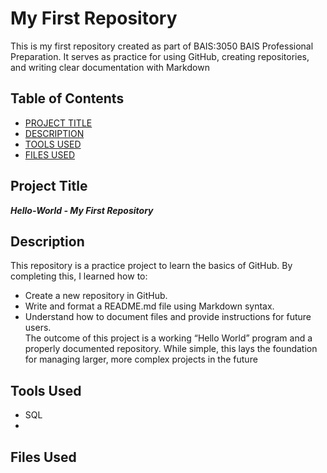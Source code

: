 # My First Repository   
This is my first repository created as part of BAIS:3050 BAIS Professional Preparation. It serves as practice for using GitHub, creating repositories, and writing clear documentation with Markdown

## Table of Contents

- [PROJECT TITLE](#Project-Title)
- [DESCRIPTION](#Description)
- [TOOLS USED](#Tools-Used)
- [FILES USED](#Files-Used)

## Project Title    

***Hello-World - My First Repository***

## Description      
This repository is a practice project to learn the basics of GitHub. By completing this, I learned how to:
- Create a new repository in GitHub.
- Write and format a README.md file using Markdown syntax.
- Understand how to document files and provide instructions for future users.  
The outcome of this project is a working “Hello World” program and a properly documented repository. While simple, this lays the foundation for managing larger, more complex projects in the future

## Tools Used      
- SQL
- 

## Files Used      
